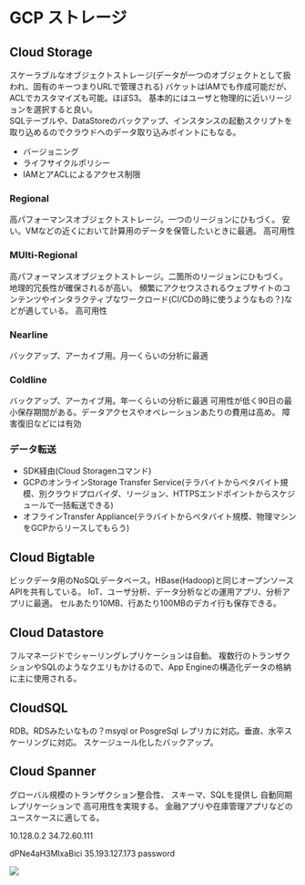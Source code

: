 # GCP ストレージ

## Cloud Storage
スケーラブルなオブジェクトストレージ(データが一つのオブジェクトとして扱われ、固有のキーつまりURLで管理される)
バケットはIAMでも作成可能だが、ACLでカスタマイズも可能。ほぼS3。
基本的にはユーザと物理的に近いリージョンを選択すると良い。  
SQLテーブルや、DataStoreのバックアップ、インスタンスの起動スクリプトを取り込めるのでクラウドへのデータ取り込みポイントにもなる。

* バージョニング
* ライフサイクルポリシー
* IAMとアACLによるアクセス制限

### Regional
高パフォーマンスオブジェクトストレージ。一つのリージョンにひもづく。
安い。VMなどの近くにおいて計算用のデータを保管したいときに最適。
高可用性

### MUlti-Regional
高パフォーマンスオブジェクトストレージ。二箇所のリージョンにひもづく。
地理的冗長性が確保されるが高い。
頻繁にアクセウスされるウェブサイトのコンテンツやインタラクティブなワークロード(CI/CDの時に使うようなもの？)などが適している。
高可用性

### Nearline
バックアップ、アーカイブ用。月一くらいの分析に最適

### Coldline
バックアップ、アーカイブ用。年一くらいの分析に最適
可用性が低く90日の最小保存期間がある。データアクセスやオペレーションあたりの費用は高め。
障害復旧などには有効

### データ転送
* SDK経由(Cloud Storagenコマンド)
* GCPのオンラインStorage Transfer Service(テラバイトからペタバイト規模、別クラウドプロバイダ、リージョン、HTTPSエンドポイントからスケジュールで一括転送できる)
* オフラインTransfer Appliance(テラバイトからペタバイト規模、物理マシンをGCPからリースしてもらう)

## Cloud Bigtable
ビックデータ用のNoSQLデータベース。HBase(Hadoop)と同じオープンソースAPIを共有している。
IoT、ユーザ分析、データ分析などの運用アプリ、分析アプリに最適。
セルあたり10MB、行あたり100MBのデカイ行も保存できる。

## Cloud Datastore
フルマネージドでシャーリングレプリケーションは自動。
複数行のトランザクションやSQLのようなクエリもかけるので、App Engineの構造化データの格納に主に使用される。

## CloudSQL
RDB。RDSみたいなもの？msyql or PosgreSql
レプリカに対応。垂直、水平スケーリングに対応。
スケージュール化したバックアップ。

## Cloud Spanner
グローバル規模のトランザクション整合性、 スキーマ、SQLを提供し 自動同期レプリケーションで 高可用性を実現する。
金融アプリや在庫管理アプリなどの ユースケースに適してる。

10.128.0.2
34.72.60.111

dPNe4aH3MlxaBici
35.193.127.173
password

<img src='https://storage.googleapis.com/qwiklabs-gcp-03-33589d12fb97/my-excellent-blog.png'>